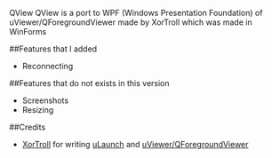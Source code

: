 
QView
QView is a port to WPF (Windows Presentation Foundation) of uViewer/QForegroundViewer made by XorTroll which was made in WinForms

##Features that I added

- Reconnecting

##Features that do not exists in this version
- Screenshots
- Resizing

##Credits

- [XorTroll](https://github.com/XorTroll) for writing [uLaunch](https://github.com/XorTroll/uLaunch) and [uViewer/QForegroundViewer](https://github.com/XorTroll/uLaunch/tree/master/uViewer)
